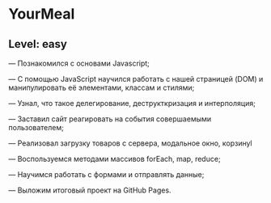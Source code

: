 # YourMeal
## Level: easy

— Познакомился с основами Javascript;

— С помощью JavaScript научился работать с нашей страницей (DOM) и манипулировать её элементами, классам и стилями;

— Узнал, что такое делегирование, деструкткризация и интерполяция;

— Заставил сайт реагировать на события совершаемыми пользователем;

— Реализовал загрузку товаров с сервера, модальное окно, корзинуl

— Воспользуемся методами массивов forEach, map, reduce;

— Научимся работать с формами и отправлять данные;

— Выложим итоговый проект на GitHub Pages.
